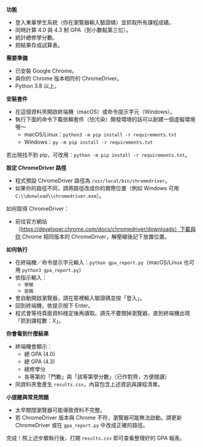 **功能**
- 登入東華學生系統（你在瀏覽器輸入驗證碼）並抓取所有課程成績。
- 同時計算 4.0 與 4.3 制 GPA（到小數點第三位）。
- 統計總修學分數。
- 把結果存成試算表。

**需要準備**
- 已安裝 Google Chrome。
- 與你的 Chrome 版本相符的 ChromeDriver。
- Python 3.8 以上。

**安裝套件**
- 在這個資料夾開啟終端機（macOS）或命令提示字元（Windows）。
- 執行下面的命令下載依賴套件（怕污染）開發環境的話可以創建一個虛擬環境喔～
  - macOS/Linux：`python3 -m pip install -r requirements.txt`
  - Windows：`py -m pip install -r requirements.txt`

若出現找不到 pip，可改用：`python -m pip install -r requirements.txt`。

**設定 ChromeDriver 路徑**
- 程式預設 ChromeDriver 路徑為 `/usr/local/bin/chromedriver`。
- 如果你的路徑不同，請將路徑改成你的實際位置（例如 Windows 可用 `C:\\donwload\\chromedriver.exe`）。

如何取得 ChromeDriver：
- 前往官方網站（https://developer.chrome.com/docs/chromedriver/downloads）下載與你 Chrome 相同版本的 ChromeDriver，解壓縮後記下放置位置。

**如何執行**
- 在終端機／命令提示字元輸入：`python gpa_report.py`（macOS/Linux 也可用 `python3 gpa_report.py`）
- 依指示輸入：
  - `學號`
  - `密碼`
- 會自動開啟瀏覽器，請在那裡輸入驗證碼並按「登入」。
- 回到終端機，依提示按下 Enter。
- 程式會等待頁面資料穩定後再讀取。請先不要關掉瀏覽器，直到終端機出現「抓到課程數：X」。

**你會看到什麼結果**
- 終端機會顯示：
  - 總 GPA (4.0)
  - 總 GPA (4.3)
  - 總修學分
  - 各等第的「門數」與「該等第學分數」（已作對齊，方便閱讀）
- 同資料夾會產生 `results.csv`，內容包含上述資訊與課程清單。

**小提醒與常見問題**
- 太早關閉瀏覽器可能導致資料不完整。
- 若 ChromeDriver 版本與 Chrome 不符，瀏覽器可能無法啟動。請更新 ChromeDriver 或在 `gpa_report.py` 中改成正確的路徑。

完成！照上述步驟執行後，打開 `results.csv` 即可查看整理好的 GPA 報表。

